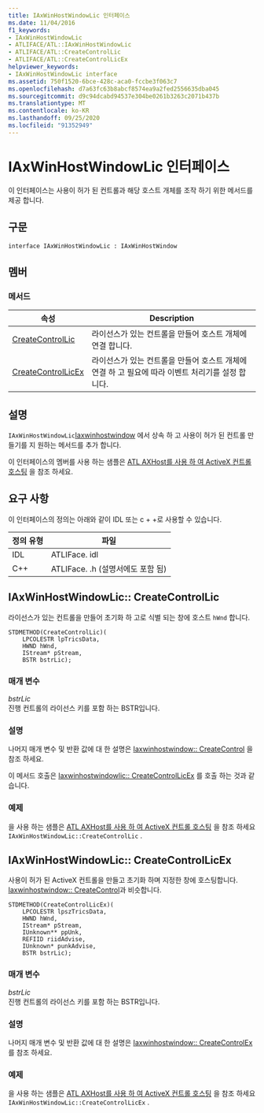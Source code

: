 ```yaml
---
title: IAxWinHostWindowLic 인터페이스
ms.date: 11/04/2016
f1_keywords:
- IAxWinHostWindowLic
- ATLIFACE/ATL::IAxWinHostWindowLic
- ATLIFACE/ATL::CreateControlLic
- ATLIFACE/ATL::CreateControlLicEx
helpviewer_keywords:
- IAxWinHostWindowLic interface
ms.assetid: 750f1520-6bce-428c-aca0-fccbe3f063c7
ms.openlocfilehash: d7a63fc63b8abcf8574ea9a2fed2556635dba045
ms.sourcegitcommit: d9c94dcabd94537e304be0261b3263c2071b437b
ms.translationtype: MT
ms.contentlocale: ko-KR
ms.lasthandoff: 09/25/2020
ms.locfileid: "91352949"
---
```

# <a name="iaxwinhostwindowlic-interface"></a>IAxWinHostWindowLic 인터페이스

이 인터페이스는 사용이 허가 된 컨트롤과 해당 호스트 개체를 조작 하기 위한 메서드를 제공 합니다.

## <a name="syntax"></a>구문

```
interface IAxWinHostWindowLic : IAxWinHostWindow
```

## <a name="members"></a>멤버

### <a name="methods"></a>메서드

|속성|Description|
|-|-|
|[CreateControlLic](#createcontrollic)|라이선스가 있는 컨트롤을 만들어 호스트 개체에 연결 합니다.|
|[CreateControlLicEx](#createcontrollicex)|라이선스가 있는 컨트롤을 만들어 호스트 개체에 연결 하 고 필요에 따라 이벤트 처리기를 설정 합니다.|

## <a name="remarks"></a>설명

`IAxWinHostWindowLic`[Iaxwinhostwindow](../../atl/reference/iaxwinhostwindow-interface.md) 에서 상속 하 고 사용이 허가 된 컨트롤 만들기를 지 원하는 메서드를 추가 합니다.

이 인터페이스의 멤버를 사용 하는 샘플은 [ATL AXHost를 사용 하 여 ActiveX 컨트롤 호스팅](../../atl/atl-control-containment-faq.md#hosting-activex-controls-using-atl-axhost) 을 참조 하세요.

## <a name="requirements"></a>요구 사항

이 인터페이스의 정의는 아래와 같이 IDL 또는 c + +로 사용할 수 있습니다.

|정의 유형|파일|
|---------------------|----------|
|IDL|ATLIFace. idl|
|C++|ATLIFace. .h (설명서에도 포함 됨)|

## <a name="iaxwinhostwindowliccreatecontrollic"></a><a name="createcontrollic"></a> IAxWinHostWindowLic:: CreateControlLic

라이선스가 있는 컨트롤을 만들어 초기화 하 고로 식별 되는 창에 호스트 `hWnd` 합니다.

```
STDMETHOD(CreateControlLic)(
    LPCOLESTR lpTricsData,
    HWND hWnd,
    IStream* pStream,
    BSTR bstrLic);
```

### <a name="parameters"></a>매개 변수

*bstrLic*<br/>
진행 컨트롤의 라이선스 키를 포함 하는 BSTR입니다.

### <a name="remarks"></a>설명

나머지 매개 변수 및 반환 값에 대 한 설명은 [Iaxwinhostwindow:: CreateControl](../../atl/reference/iaxwinhostwindow-interface.md#createcontrol) 을 참조 하세요.

이 메서드 호출은 [Iaxwinhostwindowlic:: CreateControlLicEx](#createcontrollicex) 를 호출 하는 것과 같습니다.

### <a name="example"></a>예제

을 사용 하는 샘플은 [ATL AXHost를 사용 하 여 ActiveX 컨트롤 호스팅](../../atl/atl-control-containment-faq.md#hosting-activex-controls-using-atl-axhost) 을 참조 하세요 `IAxWinHostWindowLic::CreateControlLic` .

## <a name="iaxwinhostwindowliccreatecontrollicex"></a><a name="createcontrollicex"></a> IAxWinHostWindowLic:: CreateControlLicEx

사용이 허가 된 ActiveX 컨트롤을 만들고 초기화 하며 지정한 창에 호스팅합니다. [Iaxwinhostwindow:: CreateControl](../../atl/reference/iaxwinhostwindow-interface.md#createcontrol)과 비슷합니다.

```
STDMETHOD(CreateControlLicEx)(
    LPCOLESTR lpszTricsData,
    HWND hWnd,
    IStream* pStream,
    IUnknown** ppUnk,
    REFIID riidAdvise,
    IUnknown* punkAdvise,
    BSTR bstrLic);
```

### <a name="parameters"></a>매개 변수

*bstrLic*<br/>
진행 컨트롤의 라이선스 키를 포함 하는 BSTR입니다.

### <a name="remarks"></a>설명

나머지 매개 변수 및 반환 값에 대 한 설명은 [Iaxwinhostwindow:: CreateControlEx](../../atl/reference/iaxwinhostwindow-interface.md#createcontrolex) 를 참조 하세요.

### <a name="example"></a>예제

을 사용 하는 샘플은 [ATL AXHost를 사용 하 여 ActiveX 컨트롤 호스팅](../../atl/atl-control-containment-faq.md#hosting-activex-controls-using-atl-axhost) 을 참조 하세요 `IAxWinHostWindowLic::CreateControlLicEx` .
